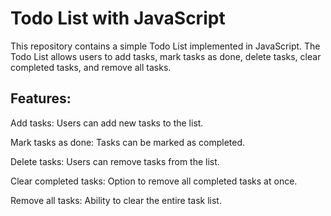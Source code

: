 <h1>Todo List with JavaScript</h1>
<p> This repository contains a simple Todo List implemented in JavaScript. The Todo List allows users to add tasks, mark tasks as done, delete tasks, clear completed tasks, and remove all tasks. </p>

<h2> Features: </h2>

Add tasks: Users can add new tasks to the list.

Mark tasks as done: Tasks can be marked as completed.

Delete tasks: Users can remove tasks from the list.

Clear completed tasks: Option to remove all completed tasks at once.

Remove all tasks: Ability to clear the entire task list.
